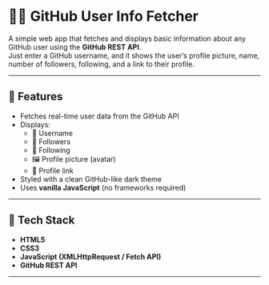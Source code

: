 # 🧑‍💻 GitHub User Info Fetcher

A simple web app that fetches and displays basic information about any GitHub user using the **GitHub REST API**.  
Just enter a GitHub username, and it shows the user’s profile picture, name, number of followers, following, and a link to their profile.

---

## 🚀 Features

- Fetches real-time user data from the GitHub API  
- Displays:
  - 👤 Username  
  - 👥 Followers  
  - 🔁 Following  
  - 🖼️ Profile picture (avatar)  
  - 🔗 Profile link  
- Styled with a clean GitHub-like dark theme  
- Uses **vanilla JavaScript** (no frameworks required)  

---

## 🧠 Tech Stack

- **HTML5**  
- **CSS3**  
- **JavaScript (XMLHttpRequest / Fetch API)**  
- **GitHub REST API**

---